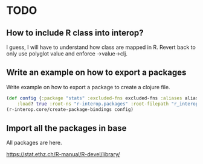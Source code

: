 # TODO

## How to include R class into interop?

I guess, I will have to understand how class are mapped in R. Revert back to
only use polyglot value and enforce ->value->clj.

## Write an example on how to export a packages

Write example on how to export a package to create a clojure file.

``` clojure
(def config {:package "stats" :excluded-fns excluded-fns :aliases aliases
    :load? true :root-ns "r-interop.packages" :root-filepath "r_interop/packages"})
(r-interop.core/create-package-bindings config)
```

## Import all the packages in base

All packages are here.

https://stat.ethz.ch/R-manual/R-devel/library/
